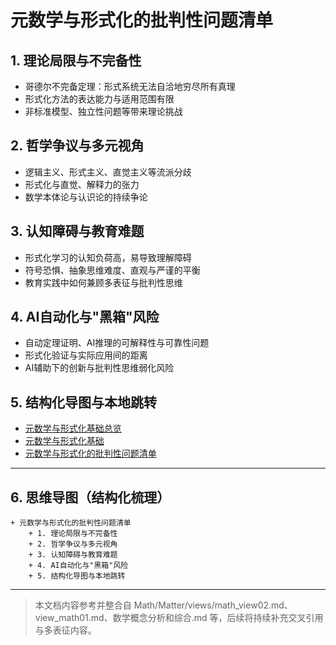 # 元数学与形式化的批判性问题清单

## 1. 理论局限与不完备性

- 哥德尔不完备定理：形式系统无法自洽地穷尽所有真理
- 形式化方法的表达能力与适用范围有限
- 非标准模型、独立性问题等带来理论挑战

## 2. 哲学争议与多元视角

- 逻辑主义、形式主义、直觉主义等流派分歧
- 形式化与直觉、解释力的张力
- 数学本体论与认识论的持续争论

## 3. 认知障碍与教育难题

- 形式化学习的认知负荷高，易导致理解障碍
- 符号恐惧、抽象思维难度、直观与严谨的平衡
- 教育实践中如何兼顾多表征与批判性思维

## 4. AI自动化与"黑箱"风险

- 自动定理证明、AI推理的可解释性与可靠性问题
- 形式化验证与实际应用间的距离
- AI辅助下的创新与批判性思维弱化风险

## 5. 结构化导图与本地跳转

- [元数学与形式化基础总览](./00-元数学与形式化基础总览.md)
- [元数学与形式化基础](./01-元数学与形式化基础.md)
- [元数学与形式化的批判性问题清单](./09-元数学与形式化的批判性问题清单.md)

---

## 6. 思维导图（结构化梳理）

```text
+ 元数学与形式化的批判性问题清单
    + 1. 理论局限与不完备性
    + 2. 哲学争议与多元视角
    + 3. 认知障碍与教育难题
    + 4. AI自动化与"黑箱"风险
    + 5. 结构化导图与本地跳转
```

---

> 本文档内容参考并整合自 Math/Matter/views/math_view02.md、view_math01.md、数学概念分析和综合.md 等，后续将持续补充交叉引用与多表征内容。
